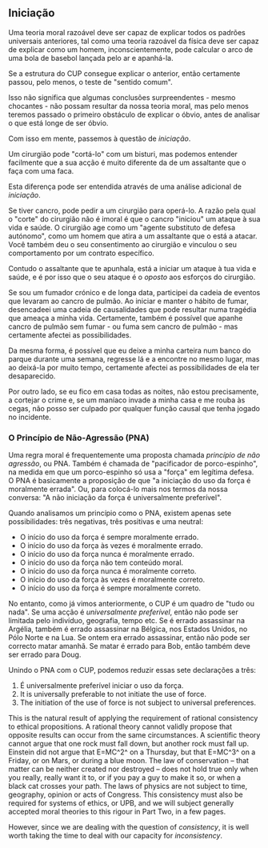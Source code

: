 ## Iniciação

Uma teoria moral razoável deve ser capaz de explicar todos os padrões universais anteriores, tal como uma teoria razoável da física deve ser capaz de explicar como um homem, inconscientemente, pode calcular o arco de uma bola de basebol lançada pelo ar e apanhá-la.

Se a estrutura do CUP consegue explicar o anterior, então certamente passou, pelo menos, o teste de "sentido comum".

Isso não significa que algumas conclusões surpreendentes - mesmo chocantes - não possam resultar da nossa teoria moral, mas pelo menos teremos passado o primeiro obstáculo de explicar o óbvio, antes de analisar o que está longe de ser óbvio.

Com isso em mente, passemos à questão de *iniciação*.

Um cirurgião pode "cortá-lo" com um bisturi, mas podemos entender facilmente que a sua acção é muito diferente da de um assaltante que o faça com uma faca.

Esta diferença pode ser entendida através de uma análise adicional de *iniciação*.

Se tiver cancro, pode pedir a um cirurgião para operá-lo. A razão pela qual o "corte" do cirurgião não é imoral é que o cancro "iniciou" um ataque à sua vida e saúde. O cirurgião age como um "agente substituto de defesa autónomo", como um homem que atira a um assaltante que o está a atacar. Você também deu o seu consentimento ao cirurgião e vinculou o seu comportamento por um contrato específico.

Contudo o assaltante que te apunhala, está a iniciar um ataque à tua vida e saúde, e é por isso que o seu ataque é o *oposto* aos esforços do cirurgião.

Se sou um fumador crónico e de longa data, participei da cadeia de eventos que levaram ao cancro de pulmão. Ao iniciar e manter o hábito de fumar, desencadeei uma cadeia de causalidades que pode resultar numa tragédia que ameaça a minha vida. Certamente, também é possível que apanhe cancro de pulmão sem fumar - ou fuma sem cancro de pulmão - mas certamente afectei as possibilidades.

Da mesma forma, é possível que eu deixe a minha carteira num banco do parque durante uma semana, regresse lá e a encontre no mesmo lugar, mas ao deixá-la por muito tempo, certamente afectei as possibilidades de ela ter desaparecido.

Por outro lado, se eu fico em casa todas as noites, não estou precisamente, a cortejar o crime e, se um maníaco invade a minha casa e me rouba às cegas, não posso ser culpado por qualquer função causal que tenha jogado no incidente.

### O Princípio de Não-Agressão (PNA)

Uma regra moral é frequentemente uma proposta chamada *princípio de não agressão*, ou PNA. Também é chamada de "pacificador de porco-espinho", na medida em que um porco-espinho só usa a "força" em legítima defesa. O PNA é basicamente a proposição de que "a iniciação do uso da força é moralmente errada". Ou, para colocá-lo mais nos termos da nossa conversa: "A não iniciação da força é universalmente preferível".

Quando analisamos um princípio como o PNA, existem apenas sete possibilidades: três negativas, três positivas e uma neutral:

- O início do uso da força é sempre moralmente errado.
- O início do uso da força às vezes é moralmente errado.
- O início do uso da força nunca é moralmente errado.
- O início do uso da força não tem conteúdo moral.
- O início do uso da força nunca é moralmente correto.
- O início do uso da força às vezes é moralmente correto.
- O início do uso da força é sempre moralmente correto.

No entanto, como já vimos anteriormente, o CUP é um quadro de "tudo ou nada". Se uma acção é *universalmente preferível*, então não pode ser limitada pelo indivíduo, geografia, tempo etc. Se é errado assassinar na Argélia, também é errado assassinar na Bélgica, nos Estados Unidos, no Pólo Norte e na Lua. Se ontem era errado assassinar, então não pode ser correcto matar amanhã. Se matar é errado para Bob, então também deve ser errado para Doug.

Unindo o PNA com o CUP, podemos reduzir essas sete declarações a três:

1. É universalmente preferível iniciar o uso da força.
2. It is universally preferable to not initiate the use of force.
3. The initiation of the use of force is not subject to universal preferences.

This is the natural result of applying the requirement of rational consistency to ethical propositions. A rational theory cannot validly propose that opposite results can occur from the same circumstances. A scientific theory cannot argue that one rock must fall down, but another rock must fall up. Einstein did not argue that E=MC^2^ on a Thursday, but that E=MC^3^ on a Friday, or on Mars, or during a blue moon. The law of conservation – that matter can be neither created nor destroyed – does not hold true only when you really, really want it to, or if you pay a guy to make it so, or when a black cat crosses your path. The laws of physics are not subject to time, geography, opinion or acts of Congress. This consistency must also be required for systems of ethics, or UPB, and we will subject generally accepted moral theories to this rigour in Part Two, in a few pages.

However, since we are dealing with the question of *consistency*, it is well worth taking the time to deal with our capacity for *inconsistency*.